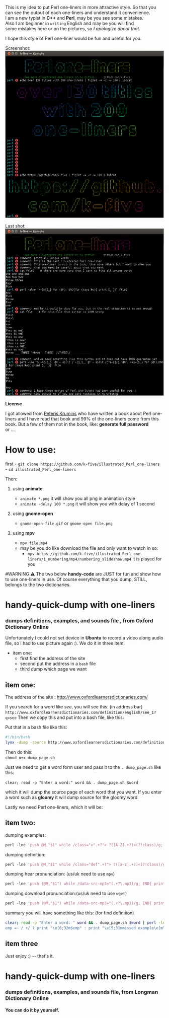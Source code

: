 This is my idea to put Perl one-liners in more attractive style. So that you can see the output of each one-liners and understand it convenience.  
I am a new typist in **C++** and **Perl**, may be you see some mistakes.  
Also I am beginner in `writing` English and may be you will find  
some mistakes here or on the pictures, so _I apologize about that._  

I hope this style of Perl one-liner would be fun and useful for you.  

Screenshot:  
![illustrate Perl one-liners](https://github.com/k-five/illustrated_Perl_one-liners/blob/master/welcome_to_ipol.png)

Last shot:  
![illustrate Perl one-liners](https://github.com/k-five/illustrated_Perl_one-liners/blob/master/last_shot.png)

**License**

I got allowed from [Peteris Krumins](https://github.com/pkrumins)
who have written a book about Perl one-liners and I have read
that book and 99% of the one-liners come from this book. But
a few of them not in the book, like: **generate full password**  
or ...


# How to use:
first
      - `git clone https://github.com/k-five/illustrated_Perl_one-liners`  
      - `cd illustrated_Perl_one-liners`

Then:  
1. using **animate**
   - `animate *.png` it will show you all png in animation style
   - `animate -delay 100 *.png` it will show you with delay of 1 second

2. using **gnome-open**
   - `gnome-open file.gif` or `gnome-open file.png`

3. using **mpv**
   - `mpv file.mp4`
   - may be you do like download the file and only want to watch in so:
     - `mpv https://github.com/k-five/illustrated_Perl_one-liners/1_numbering/mp4/numbering_slideshow.mp4` it is played for you


#WARNING :warning:
The two below **handy-code** are JUST for fun and show how to use one-liners in use.
Of course everything that you dump, STILL, belongs to the two dictionaries.



# handy-quick-dump with one-liners
### dumps definitions, examples, and sounds file , from Oxford Dictionary Online
Unfortunately I could not set device in **Ubuntu** to record a video along audio file, so I had to use picture again :).
We do it in three item:
   - item one:
     - first find the address of the site
     - second put the address in a `bash` file
     - third dump which page we want

## item one:
The address of the site : http://www.oxfordlearnersdictionaries.com/

If you search for a word like *see*, you will see this: (in address bar)  
`http://www.oxfordlearnersdictionaries.com/definition/english/see_1?q=see`
Then we copy this and put into a bash file, like this:


Put that in a bash file like this:  
```bash
#!/bin/bash
lynx -dump -source http://www.oxfordlearnersdictionaries.com/definition/english/$1\_1?q=$1
```

Then do this:  
`chmod u+x dump_page.sh`

Just we need to get a word form user and pass it to the `. dump_page.sh` like this:

`clear; read -p "Enter a word:" word && . dump_page.sh $word`

which it will dump the source page of each word that you want. If you enter a word such as **gloomy** it will dump source for the gloomy word.

Lastly we need Perl one-liners, which it will be:


## item two:
dumping examples:
```Perl
perl -lne 'push @M,"$1" while /class="x".+?"> ?([A-Z].+?)<(?!class)/g; END{ foreach $emp (@M) { $emp =~ /.+[.!?]$/ ? print "\e[0;32m$emp" : print "\e[5;31mmissed example\e[m" } }'
```

dumping definition:
```Perl
perl -lne 'push @M,"$1" while /class="def".+?"> ?([a-z].+?)<(?!class)/g; END{ foreach $emp (@M) { $emp =~ / +/ ? print "\e[0;32m$emp" : print "\e[5;31mmissed example\e[m" } }'
```

dumping hear pronunciation: (us/uk need to use `mpv`)
```Perl
perl -lne 'push (@M,"$1") while /data-src-mp3="(.+?\.mp3)/g; END{ print "\e[0;32mUS pernunciation:\e[m"; foreach $file (@M) { $file =~ /us/i ? `mpv $file` : "" }}'
```

dumping download pronunciation:(us/uk  need to use `wget`)
```Perl
perl -lne 'push (@M,"$1") while /data-src-mp3="(.+?\.mp3)/g; END{ print "\e[0;32mUS pernunciation:\\e[m"; foreach $file (@M) { $file =~ /us/i ? `wget -c -q --show-progress $file` : "" }}'
```
summary you will have something like this: (for find definition)
```bash
clear; read -p "Enter a word: " word && . dump_page.sh $word | perl -lne 'push @M,"$1" while /class="def".+?"> ?([a-z].+?)<(?!class)/g; END{ foreach $emp (@M) { $\
emp =~ / +/ ? print "\e[0;32m$emp" : print "\e[5;31mmissed example\e[m" } }'


```

## item three
Just enjoy :) -- that's it.

# handy-quick-dump with one-liners 
### dumps definitions, examples, and sounds file, from Longman Dictionary Online
#### You can do it by yourself. 